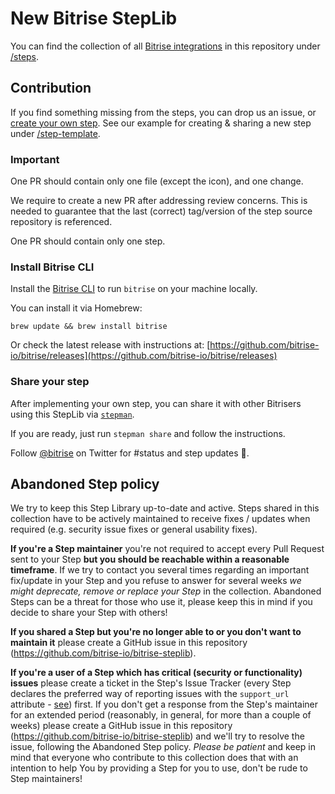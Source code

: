 # New Bitrise StepLib

You can find the collection of all [Bitrise integrations](https://www.bitrise.io/integrations) in this repository under [/steps](https://github.com/bitrise-io/bitrise-steplib/tree/master/steps).

## Contribution

If you find something missing from the steps, you can drop us an issue, or [create your own step](http://devcenter.bitrise.io/bitrise-cli/create-your-own-step). See our example for creating & sharing a new step under [/step-template](https://github.com/bitrise-steplib/step-template).

### Important

One PR should contain only one file (except the icon), and one change.

We require to create a new PR after addressing review concerns. This is needed to guarantee that the last (correct) tag/version of the step source repository is referenced.

One PR should contain only one step.

### Install Bitrise CLI 

Install the [Bitrise CLI](https://www.bitrise.io/cli) to run `bitrise` on your machine locally.

You can install it via Homebrew:

`brew update && brew install bitrise`

Or check the latest release with instructions at: [https://github.com/bitrise-io/bitrise/releases](https://github.com/bitrise-io/bitrise/releases)

### Share your step

After implementing your own step, you can share it with other Bitrisers using this StepLib via [`stepman`](https://github.com/bitrise-io/stepman).

If you are ready, just run `stepman share` and follow the instructions.

Follow [@bitrise](https://twitter.com/bitrise) on Twitter for #status and step updates 🚀.


## Abandoned Step policy

We try to keep this Step Library up-to-date and active. Steps shared in this collection have to be actively maintained to receive fixes / updates when required (e.g. security issue fixes or general usability fixes).

**If you're a Step maintainer** you're not required to accept every Pull Request sent to your Step **but you should be reachable within a reasonable timeframe**. If we try to contact you several times regarding an important fix/update in your Step and you refuse to answer for several weeks *we might deprecate, remove or replace your Step* in the collection. Abandoned Steps can be a threat for those who use it, please keep this in mind if you decide to share your Step with others!

**If you shared a Step but you're no longer able to or you don't want to maintain it** please create a GitHub issue in this repository (https://github.com/bitrise-io/bitrise-steplib).

**If you're a user of a Step which has critical (security or functionality) issues** please create a ticket in the Step's Issue Tracker (every Step declares the preferred way of reporting issues with the `support_url` attribute - [see](https://github.com/bitrise-io/bitrise-steplib/blob/master/steps/activate-ssh-key/3.1.0/step.yml#L15)) first. If you don't get a response from the Step's maintainer for an extended period (reasonably, in general, for more than a couple of weeks) please create a GitHub issue in this repository (https://github.com/bitrise-io/bitrise-steplib) and we'll try to resolve the issue, following the Abandoned Step policy. *Please be patient* and keep in mind that everyone who contribute to this collection does that with an intention to help You by providing a Step for you to use, don't be rude to Step maintainers!
